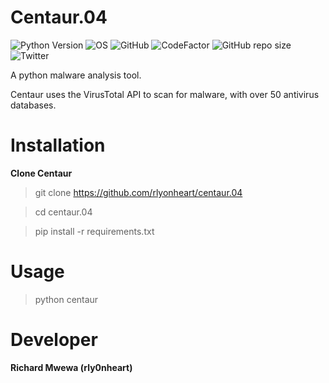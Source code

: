 # Centaur.04

![Python Version](https://img.shields.io/badge/python-3.x-blue?style=flat&logo=python)
![OS](https://img.shields.io/badge/OS-GNU%2FLinux-red?style=flat&logo=linux)
![GitHub](https://img.shields.io/github/license/rlyonheart/centaur.04?style=flat)
![CodeFactor](https://www.codefactor.io/repository/github/rlyonheart/centaur.04/badge)
![GitHub repo size](https://img.shields.io/github/repo-size/rlyonheart/centaur.04)
![Twitter](https://img.shields.io/twitter/follow/rly0nheart?&style=flat&logo=twitter)

A python malware analysis tool.

Centaur uses the VirusTotal API to scan for malware, with over 50 antivirus databases.

# Installation

**Clone Centaur**

> git clone https://github.com/rlyonheart/centaur.04

> cd centaur.04

> pip install -r requirements.txt

# Usage

> python centaur

# Developer

**Richard Mwewa (rly0nheart)**


